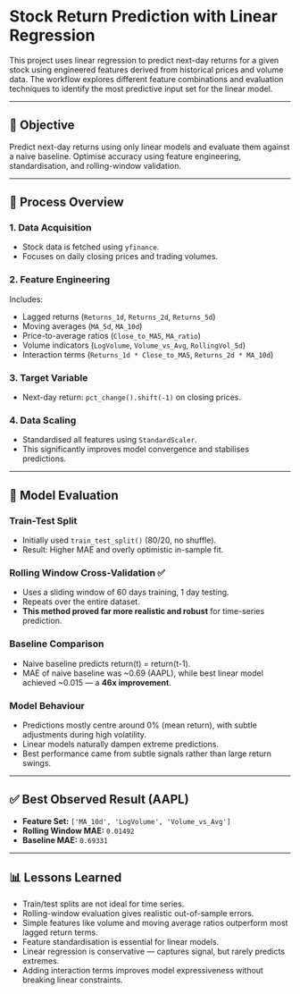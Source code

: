 # Stock Return Prediction with Linear Regression

This project uses linear regression to predict next-day returns for a given stock using engineered features derived from historical prices and volume data. The workflow explores different feature combinations and evaluation techniques to identify the most predictive input set for the linear model.

---

## 📌 Objective

Predict next-day returns using only linear models and evaluate them against a naive baseline. Optimise accuracy using feature engineering, standardisation, and rolling-window validation.

---

## 🔧 Process Overview

### 1. Data Acquisition

* Stock data is fetched using `yfinance`.
* Focuses on daily closing prices and trading volumes.

### 2. Feature Engineering

Includes:

* Lagged returns (`Returns_1d`, `Returns_2d`, `Returns_5d`)
* Moving averages (`MA_5d`, `MA_10d`)
* Price-to-average ratios (`Close_to_MA5`, `MA_ratio`)
* Volume indicators (`LogVolume`, `Volume_vs_Avg`, `RollingVol_5d`)
* Interaction terms (`Returns_1d * Close_to_MA5`, `Returns_2d * MA_10d`)

### 3. Target Variable

* Next-day return: `pct_change().shift(-1)` on closing prices.

### 4. Data Scaling

* Standardised all features using `StandardScaler`.
* This significantly improves model convergence and stabilises predictions.

---

## 🧪 Model Evaluation

### Train-Test Split

* Initially used `train_test_split()` (80/20, no shuffle).
* Result: Higher MAE and overly optimistic in-sample fit.

### Rolling Window Cross-Validation ✅

* Uses a sliding window of 60 days training, 1 day testing.
* Repeats over the entire dataset.
* **This method proved far more realistic and robust** for time-series prediction.

### Baseline Comparison

* Naive baseline predicts return(t) = return(t-1).
* MAE of naive baseline was \~0.69 (AAPL), while best linear model achieved \~0.015 — a **46x improvement**.

### Model Behaviour

* Predictions mostly centre around 0% (mean return), with subtle adjustments during high volatility.
* Linear models naturally dampen extreme predictions.
* Best performance came from subtle signals rather than large return swings.

---

## ✅ Best Observed Result (AAPL)

* **Feature Set:** `['MA_10d', 'LogVolume', 'Volume_vs_Avg']`
* **Rolling Window MAE:** `0.01492`
* **Baseline MAE:** `0.69331`

---

## 📊 Lessons Learned

* Train/test splits are not ideal for time series.
* Rolling-window evaluation gives realistic out-of-sample errors.
* Simple features like volume and moving average ratios outperform most lagged return terms.
* Feature standardisation is essential for linear models.
* Linear regression is conservative — captures signal, but rarely predicts extremes.
* Adding interaction terms improves model expressiveness without breaking linear constraints.

